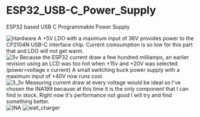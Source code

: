 # ESP32_USB-C_Power_Supply
ESP32 based USB C Programmable Power Supply

![Hardware](https://user-images.githubusercontent.com/4991664/122986609-08aba380-d376-11eb-9f85-b85096b66ec9.png)
A +5V LDO with a maximum input of 36V provides power to the CP2104N USB-C interface chip. Current comsumption is so low for this part that and LDO will not get warm.  
![5v](https://user-images.githubusercontent.com/4991664/126161071-a9722e82-cba1-44db-887f-395315d07b23.png)
Because the ESP32 current draw a few hundred milliamps, an earlier revision using an LCD was too hot when +15v and +20V was selected. (power=voltage x current) A small switching buck power supply with a maximum input of +40V now runs cool.  
![3_3v](https://user-images.githubusercontent.com/4991664/126161122-873ebbfb-ac19-448a-b2a5-fcb4fcdd7969.png)
Measuring current draw at every voltage would be ideal so I've chosen the INA199 because at this time it is the only component that I can find in stock. Right now it's performance not good I will try and find something better.  
![INA](https://user-images.githubusercontent.com/4991664/126161163-176d4ea4-d693-4e62-bd2e-30635613d8ff.png)
![wall_charger](https://user-images.githubusercontent.com/4991664/126163268-4a2f0e71-c4ee-4a5f-9668-6173583e491f.png)



